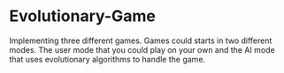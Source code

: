 # Evolutionary-Game
Implementing three different games. Games could starts in two different modes. The user mode that you could play on your own and the AI mode that uses evolutionary algorithms to handle the game.

